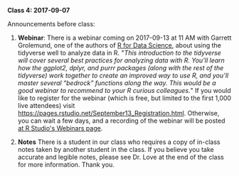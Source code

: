 **Class 4: 2017-09-07**

Announcements before class:

1. **Webinar**: There is a webinar coming on 2017-09-13 at 11 AM with Garrett Grolemund, one of the authors of [R for Data Science](http://r4ds.had.co.nz/), about
using the tidyverse well to analyze data in R. "*This introduction to the tidyverse will cover several best practices for analyzing data with R. You’ll learn how the ggplot2, dplyr, and purrr packages (along with the rest of the tidyverse) work together to create an improved way to use R, and you’ll master several “bedrock” functions along the way. This would be a good webinar to recommend to your R curious colleagues.*" If you would like to register for the webinar (which is free, but limited to the first 1,000 live attendees) visit 
https://pages.rstudio.net/September13_Registration.html. Otherwise, you can wait a few days, and a recording of the webinar will be posted [at R Studio's Webinars page](https://www.rstudio.com/resources/webinars/).

2. **Notes** There is a student in our class who requires a copy of in-class notes taken by another student in the class. If you believe you take accurate and legible notes, please see Dr. Love at the end of the class for more information. Thank you.

